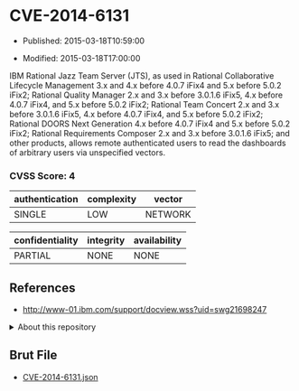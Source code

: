 # CVE-2014-6131

- Published: 2015-03-18T10:59:00

- Modified: 2015-03-18T17:00:00

IBM Rational Jazz Team Server (JTS), as used in Rational Collaborative Lifecycle Management 3.x and 4.x before 4.0.7 iFix4 and 5.x before 5.0.2 iFix2; Rational Quality Manager 2.x and 3.x before 3.0.1.6 iFix5, 4.x before 4.0.7 iFix4, and 5.x before 5.0.2 iFix2; Rational Team Concert 2.x and 3.x before 3.0.1.6 iFix5, 4.x before 4.0.7 iFix4, and 5.x before 5.0.2 iFix2; Rational DOORS Next Generation 4.x before 4.0.7 iFix4 and 5.x before 5.0.2 iFix2; Rational Requirements Composer 2.x and 3.x before 3.0.1.6 iFix5; and other products, allows remote authenticated users to read the dashboards of arbitrary users via unspecified vectors.

### CVSS Score: **4**

| authentication | complexity | vector |
| --- | --- | --- |
| SINGLE | LOW | NETWORK |

| confidentiality | integrity | availability |
| --- | --- | --- |
| PARTIAL | NONE | NONE |

## References

* http://www-01.ibm.com/support/docview.wss?uid=swg21698247

<details>
<summary>About this repository</summary> 

  This repository is part of the project [Live Hack CVE](https://github.com/Live-Hack-CVE). Main website can be found [www.live-hack.org](https://www.live-hack.org) 
  
  Made by [Sn0wAlice](https://github.com/Sn0wAlice) for the people that care about security and need to have a feed of the latest CVEs. Hope you enjoy it, don't forget to star the repo and follow me on [Twitter](https://twitter.com/Sn0wAlice) and [Github](https://github.com/Sn0wAlice). And that is my [personnal website](https://www.alice-snow.me/)

  - [Home Page](https://github.com/Live-Hack-CVE)
  - [Framework](https://github.com/Live-Hack-CVE/cve-framework)
  - [CVE database](https://github.com/Live-Hack-CVE/full_database)
  - [Changelog](https://github.com/Live-Hack-CVE/Changelog)
</details>

## Brut File

* [CVE-2014-6131.json](https://raw.githubusercontent.com/Live-Hack-CVE/full_database/main/cves/2014/CVE-2014-6131.json)

